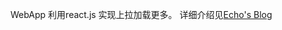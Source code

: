 WebApp 利用react.js 实现上拉加载更多。
详细介绍见[Echo's Blog](http://www.flyce.cn/index.php/archives/Pull-up_loads_more.html)
